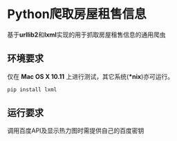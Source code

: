 # Python爬取房屋租售信息

基于**urllib2**和**lxml**实现的用于抓取房屋租售信息的通用爬虫

## 环境要求

仅在 **Mac OS X 10.11** 上进行测试，其它系统(**\*nix**)亦可运行。

``` sh
pip install lxml
```

## 运行要求

调用百度API及显示热力图时需提供自己的百度密钥



